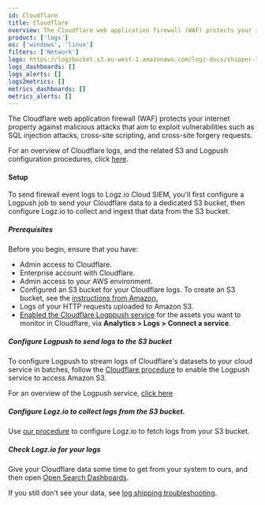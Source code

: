 ```yaml
---
id: Cloudflare
title: Cloudflare
overview: The Cloudflare web application firewall (WAF) protects your internet property against malicious attacks that aim to exploit vulnerabilities such as SQL injection attacks, cross-site scripting, and cross-site forgery requests.
product: ['logs']
os: ['windows', 'linux']
filters: ['Network']
logo: https://logzbucket.s3.eu-west-1.amazonaws.com/logz-docs/shipper-logos/cloudflare.svg 
logs_dashboards: []
logs_alerts: []
logs2metrics: []
metrics_dashboards: []
metrics_alerts: []
---
```



The Cloudflare web application firewall (WAF) protects your internet property against malicious attacks that aim to exploit vulnerabilities such as SQL injection attacks, cross-site scripting, and cross-site forgery requests.

For an overview of Cloudflare logs, and the related S3 and Logpush configuration procedures, click [here](https://developers.cloudflare.com/logs/).

#### Setup

To send firewall event logs to Logz.io Cloud SIEM, you'll first configure a Logpush job to send your Cloudflare data to a dedicated S3 bucket, then configure Logz.io to collect and ingest that data from the S3 bucket. 

##### Prerequisites

Before you begin, ensure that you have: 

+ Admin access to Cloudflare.
+ Enterprise account with Cloudflare.
+ Admin access to your AWS environment.
+ Configured an S3 bucket for your Cloudflare logs.
  To create an S3 bucket, see the [instructions from Amazon.](https://docs.aws.amazon.com/AmazonS3/latest/userguide/creating-bucket.html)
+ Logs of your HTTP requests uploaded to Amazon S3.
+ [Enabled the Cloudflare Logppush service](https://developers.cloudflare.com/logs/get-started/logpush-dashboard) for the assets you want to monitor in Cloudflare, via **Analytics > Logs > Connect a service**.


 

##### Configure Logpush to send logs to the S3 bucket

To configure Logpush to stream logs of Cloudflare's datasets to your cloud service in batches, follow the [Cloudflare procedure](https://developers.cloudflare.com/logs/get-started/enable-destinations/aws-s3/) to enable the Logpush service to access Amazon S3. <!--  deprecated link (https://developers.cloudflare.com/logs/logpush/aws-s3  -->

For an overview of the Logpush service, [click here](https://developers.cloudflare.com/logs/about)

##### Configure Logz.io to collect logs from the S3 bucket. 

Use [our procedure](https://docs.logz.io/shipping/log-sources/s3-bucket.html#configure-logzio-to-fetch-logs-from-an-s3-bucket) to configure Logz.io to fetch logs from your S3 bucket.


##### Check Logz.io for your logs

Give your Cloudflare data some time to get from your system to ours, and then open [Open Search Dashboards](https://app.logz.io/#/dashboard/osd).

If you still don't see your data, see [log shipping troubleshooting]({{site.baseurl}}/user-guide/log-shipping/log-shipping-troubleshooting.html).

 

